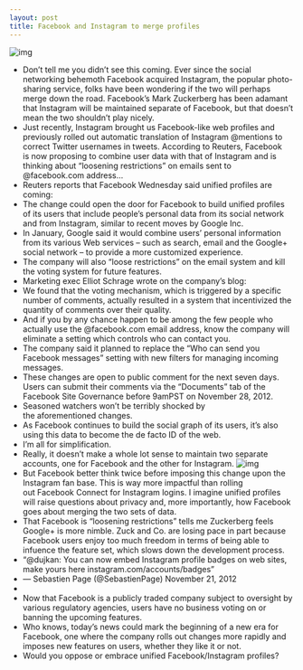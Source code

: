```yaml
---
layout: post
title: Facebook and Instagram to merge profiles
---
```

![img](http://media.idownloadblog.com/wp-content/uploads/2011/11/instagramicon.png)
* Don’t tell me you didn’t see this coming. Ever since the social networking behemoth Facebook acquired Instagram, the popular photo-sharing service, folks have been wondering if the two will perhaps merge down the road. Facebook’s Mark Zuckerberg has been adamant that Instagram will be maintained separate of Facebook, but that doesn’t mean the two shouldn’t play nicely.
* Just recently, Instagram brought us Facebook-like web profiles and previously rolled out automatic translation of Instagram @mentions to correct Twitter usernames in tweets. According to Reuters, Facebook is now proposing to combine user data with that of Instagram and is thinking about “loosening restrictions” on emails sent to @facebook.com address…
* Reuters reports that Facebook Wednesday said unified profiles are coming:
* The change could open the door for Facebook to build unified profiles of its users that include people’s personal data from its social network and from Instagram, similar to recent moves by Google Inc.
* In January, Google said it would combine users’ personal information from its various Web services – such as search, email and the Google+ social network – to provide a more customized experience.
* The company will also “loose restrictions” on the email system and kill the voting system for future features.
* Marketing exec Elliot Schrage wrote on the company’s blog:
* We found that the voting mechanism, which is triggered by a specific number of comments, actually resulted in a system that incentivized the quantity of comments over their quality.
* And if you by any chance happen to be among the few people who actually use the @facebook.com email address, know the company will eliminate a setting which controls who can contact you.
* The company said it planned to replace the “Who can send you Facebook messages” setting with new filters for managing incoming messages.
* These changes are open to public comment for the next seven days. Users can submit their comments via the “Documents” tab of the Facebook Site Governance before 9amPST on November 28, 2012.
* Seasoned watchers won’t be terribly shocked by the aforementioned changes.
* As Facebook continues to build the social graph of its users, it’s also using this data to become the de facto ID of the web.
* I’m all for simplification.
* Really, it doesn’t make a whole lot sense to maintain two separate accounts, one for Facebook and the other for Instagram.
![img](http://media.idownloadblog.com/wp-content/uploads/2012/11/Instagram-web-profile-screenshot-003.jpg)
* But Facebook better think twice before imposing this change upon the Instagram fan base. This is way more impactful than rolling out Facebook Connect for Instagram logins. I imagine unified profiles will raise questions about privacy and, more importantly, how Facebook goes about merging the two sets of data.
* That Facebook is “loosening restrictions” tells me Zuckerberg feels Google+ is more nimble. Zuck and Co. are losing pace in part because Facebook users enjoy too much freedom in terms of being able to infuence the feature set, which slows down the development process.
* “@dujkan: You can now embed Instagram profile badges on web sites, make yours here instagram.com/accounts/badges”
* — Sebastien Page (@SebastienPage) November 21, 2012
*  
* Now that Facebook is a publicly traded company subject to oversight by various regulatory agencies, users have no business voting on or banning the upcoming features.
* Who knows, today’s news could mark the beginning of a new era for Facebook, one where the company rolls out changes more rapidly and imposes new features on users, whether they like it or not.
* Would you oppose or embrace unified Facebook/Instagram profiles?

